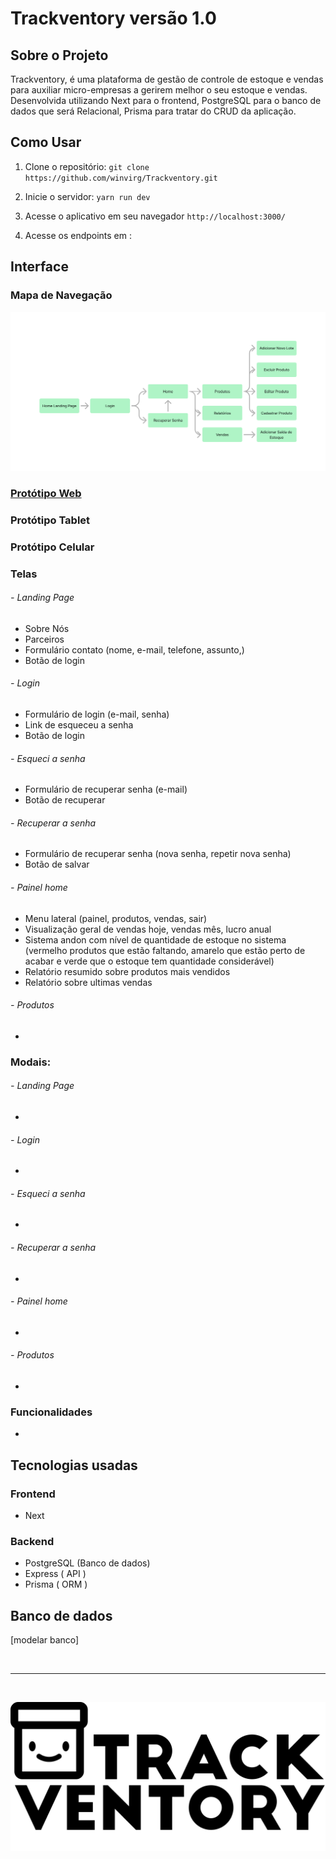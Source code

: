 # Trackventory versão 1.0

## Sobre o Projeto

Trackventory, é uma plataforma de gestão de controle de estoque e vendas para auxiliar micro-empresas a gerirem melhor o seu estoque e vendas. Desenvolvida utilizando Next para o frontend, PostgreSQL para o banco de dados que será Relacional, Prisma para tratar do CRUD da aplicação.

## Como Usar

1. Clone o repositório:
    `git clone https://github.com/winvirg/Trackventory.git`

2. Inicie o servidor:
    `yarn run dev`

3. Acesse o aplicativo em seu navegador
    `http://localhost:3000/`

4. Acesse os endpoints em :
   

## Interface

### Mapa de Navegação

![Mapa de Navegacao](./public/images/mapaNavega.png)

### [Protótipo Web](https://www.figma.com/proto/UXAOZdcM73NG3IY4fAIP3m/Trackventory?page-id=2%3A3&node-id=2-43&viewport=-1450%2C-104%2C0.43&t=NwnBOMPXAE8cDupy-1&scaling=min-zoom&content-scaling=fixed)

### Protótipo Tablet

### Protótipo Celular

### Telas

###### - Landing Page
* Sobre Nós
* Parceiros
* Formulário contato (nome, e-mail, telefone, assunto,)
* Botão de login

###### - Login
* Formulário de login (e-mail, senha)
* Link de esqueceu a senha
* Botão de login

###### - Esqueci a senha
* Formulário de recuperar senha (e-mail)
* Botão de recuperar

###### - Recuperar a senha
* Formulário de recuperar senha (nova senha, repetir nova senha)
* Botão de salvar

###### - Painel home
* Menu lateral (painel, produtos, vendas, sair)
* Visualização geral de vendas hoje, vendas mês, lucro anual
* Sistema andon com nível de quantidade de estoque no sistema (vermelho produtos que estão faltando, amarelo que estão perto de acabar e verde que o estoque tem quantidade considerável)
* Relatório resumido sobre produtos mais vendidos
* Relatório sobre ultimas vendas

###### - Produtos
* 

### Modais:

###### - Landing Page
* 

###### - Login
* 

###### - Esqueci a senha
* 

###### - Recuperar a senha
* 

###### - Painel home
* 

###### - Produtos
* 

### Funcionalidades

* 

## Tecnologias usadas
 
### Frontend
- Next

### Backend
- PostgreSQL (Banco de dados)
- Express ( API )
- Prisma ( ORM )

## Banco de dados

[modelar banco]

<br/>
<hr>
<br/>

![TrackVentory](./public/images/logo_preta.png)